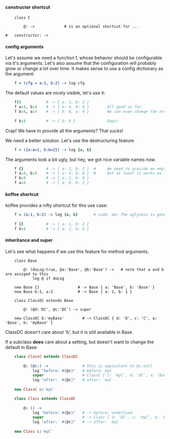 
#### constructor shortcut

```
    class C
    
        @: ->             # is an optional shortcut for ...
          
# 	constructor: -> 

```
#### config arguments

Let's assume we need a function f, whose behavior should be configurable via it's arguments.
Let's also assume that the configuration will probably grow or change a lot over time.
It makes sense to use a config dictionary as the argument:

```coffeescript
    f = (cfg = a:1, b:2) -> log cfg
```    
The default values are nicely visible, let's use it:

```coffeescript
    f()           # -> { a: 1, b: 2 }        
    f a:4, b:8    # -> { a: 4, b: 8 }        All good so far.
    f b:8, a:4    # -> { b: 8, a: 4 }        We can even change the order, nice!
                                             
    f b:8         # -> { b: 8 }              Oops!
```

Crap! We have to provide all the arguments? That sucks!
    
We need a better solution. Let's use the destructuring feature:

```coffeescript
    f = ({a:a=1, b:b=2}) -> log {a, b}   
```

The arguments look a bit ugly, but hey, we got nice variable names now.

```coffeescript    
    f {}          # -> { a: 1, b: 2 }  #     We need to provide an empty dictionary for the default behavior.
    f a:4, b:8    # -> { a: 4, b: 8 }  #     But at least it works as intended.
    f b:8         # -> { a: 1, b: 8 }  
    f a:8         # -> { a: 8, b: 2 }
```    

#### koffee shortcut
 
koffee provides a nifty shortcut for this use case:

```coffeescript
    f = (a:1, b:2) -> log {a, b}       # Look, ma! The uglyness is gone :-)
    
    f {}          # -> { a: 1, b: 2 }
    f b:8         # -> { a: 1, b: 8 }
```

#### inheritance and super

Let's see what happens if we use this feature for method arguments.

```coffeescriptcoffeescript
    class Base
        
        @: (doLog:true, @a:'Base', @b:'Base') ->   # note that a and b are assiged to this
            log @ if doLog
            
    new Base {}                 # -> Base { a: 'Base', b: 'Base' }
    new Base b:1, a:2           # -> Base { a: 2, b: 1 }
    
    class ClassDC extends Base
        
        @: (@d:'DC', @c:'DC') -> super
        
    new ClassDC b:'myBase'        # -> ClassDC { d: 'D', c: 'C', a: 'Base', b: 'myBase' }
```

ClassDC doesn't care about 'b', but it is still available in Base.

If a subclass **does** care about a setting, but doesn't want to change the default in Base:

```coffeescript
    class ClassC extends ClassDC
        
        @: (@c:) ->               # this is equivalent to @c:null
            log "before: #{@c}"   # before: myC
            super                 # ClassC { c: 'myC', d: 'DC', a: 'Base', b: 'Base' }
            log "after:  #{@c}"   # after:  myC
            
    new ClassC c:'myC'

    class Class extends ClassDC
        
        @: () -> 
            log "before: #{@c}"   # -> before: undefined
            super                 # -> Class { d: 'DC', c: 'myC', a: 'Base', b: 'Base' }
            log "after:  #{@c}"   # -> after:  myC
            
    new Class c:'myC'       
```
